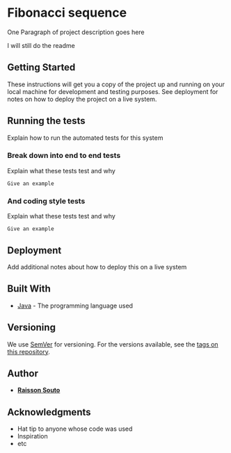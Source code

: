 # Fibonacci sequence

One Paragraph of project description goes here

I will still do the readme

## Getting Started

These instructions will get you a copy of the project up and running on your local machine for development and testing purposes. See deployment for notes on how to deploy the project on a live system.

## Running the tests

Explain how to run the automated tests for this system

### Break down into end to end tests

Explain what these tests test and why

```
Give an example
```

### And coding style tests

Explain what these tests test and why

```
Give an example
```

## Deployment

Add additional notes about how to deploy this on a live system

## Built With

* [Java](https://www.oracle.com/technetwork/java/javase/downloads/jdk8-downloads-2133151.html) - The programming language used

## Versioning

We use [SemVer](http://semver.org/) for versioning. For the versions available, see the [tags on this repository](https://github.com/your/project/tags). 

## Author

* [**Raisson Souto**](https://github.com/RaissonSouto)

## Acknowledgments

* Hat tip to anyone whose code was used
* Inspiration
* etc
